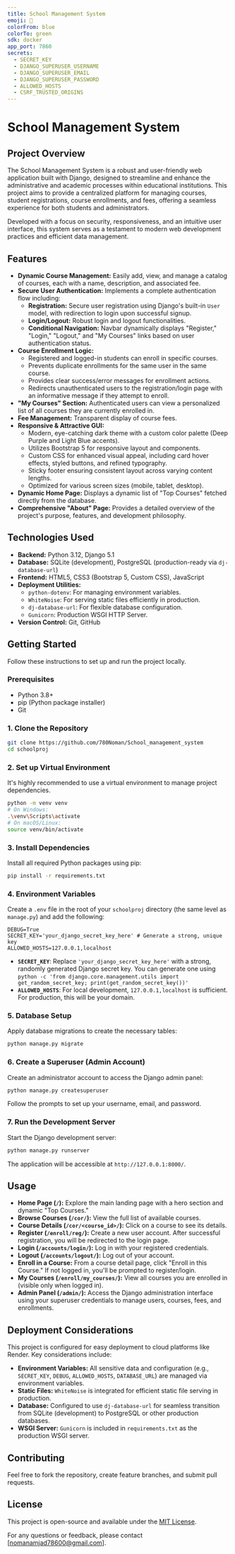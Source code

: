 ```yaml
---
title: School Management System
emoji: 🏫
colorFrom: blue
colorTo: green
sdk: docker
app_port: 7860
secrets:
  - SECRET_KEY
  - DJANGO_SUPERUSER_USERNAME
  - DJANGO_SUPERUSER_EMAIL
  - DJANGO_SUPERUSER_PASSWORD
  - ALLOWED_HOSTS
  - CSRF_TRUSTED_ORIGINS
---
```

# School Management System

## Project Overview

The School Management System is a robust and user-friendly web application built with Django, designed to streamline and enhance the administrative and academic processes within educational institutions. This project aims to provide a centralized platform for managing courses, student registrations, course enrollments, and fees, offering a seamless experience for both students and administrators.

Developed with a focus on security, responsiveness, and an intuitive user interface, this system serves as a testament to modern web development practices and efficient data management.

## Features

* **Dynamic Course Management:** Easily add, view, and manage a catalog of courses, each with a name, description, and associated fee.
* **Secure User Authentication:** Implements a complete authentication flow including:
  * **Registration:** Secure user registration using Django's built-in `User` model, with redirection to login upon successful signup.
  * **Login/Logout:** Robust login and logout functionalities.
  * **Conditional Navigation:** Navbar dynamically displays "Register," "Login," "Logout," and "My Courses" links based on user authentication status.
* **Course Enrollment Logic:**
  * Registered and logged-in students can enroll in specific courses.
  * Prevents duplicate enrollments for the same user in the same course.
  * Provides clear success/error messages for enrollment actions.
  * Redirects unauthenticated users to the registration/login page with an informative message if they attempt to enroll.
* **"My Courses" Section:** Authenticated users can view a personalized list of all courses they are currently enrolled in.
* **Fee Management:** Transparent display of course fees.
* **Responsive & Attractive GUI:**
  * Modern, eye-catching dark theme with a custom color palette (Deep Purple and Light Blue accents).
  * Utilizes Bootstrap 5 for responsive layout and components.
  * Custom CSS for enhanced visual appeal, including card hover effects, styled buttons, and refined typography.
  * Sticky footer ensuring consistent layout across varying content lengths.
  * Optimized for various screen sizes (mobile, tablet, desktop).
* **Dynamic Home Page:** Displays a dynamic list of "Top Courses" fetched directly from the database.
* **Comprehensive "About" Page:** Provides a detailed overview of the project's purpose, features, and development philosophy.

## Technologies Used

* **Backend:** Python 3.12, Django 5.1
* **Database:** SQLite (development), PostgreSQL (production-ready via `dj-database-url`)
* **Frontend:** HTML5, CSS3 (Bootstrap 5, Custom CSS), JavaScript
* **Deployment Utilities:**
  * `python-dotenv`: For managing environment variables.
  * `WhiteNoise`: For serving static files efficiently in production.
  * `dj-database-url`: For flexible database configuration.
  * `Gunicorn`: Production WSGI HTTP Server.
* **Version Control:** Git, GitHub

## Getting Started

Follow these instructions to set up and run the project locally.

### Prerequisites

* Python 3.8+
* pip (Python package installer)
* Git

### 1. Clone the Repository

```bash
git clone https://github.com/780Noman/School_management_system
cd schoolproj
```

### 2. Set up Virtual Environment

It's highly recommended to use a virtual environment to manage project dependencies.

```bash
python -m venv venv
# On Windows:
.\venv\Scripts\activate
# On macOS/Linux:
source venv/bin/activate
```

### 3. Install Dependencies

Install all required Python packages using pip:

```bash
pip install -r requirements.txt
```

### 4. Environment Variables

Create a `.env` file in the root of your `schoolproj` directory (the same level as `manage.py`) and add the following:

```
DEBUG=True
SECRET_KEY='your_django_secret_key_here' # Generate a strong, unique key
ALLOWED_HOSTS=127.0.0.1,localhost
```

* **`SECRET_KEY`**: Replace `'your_django_secret_key_here'` with a strong, randomly generated Django secret key. You can generate one using `python -c 'from django.core.management.utils import get_random_secret_key; print(get_random_secret_key())'`
* **`ALLOWED_HOSTS`**: For local development, `127.0.0.1,localhost` is sufficient. For production, this will be your domain.

### 5. Database Setup

Apply database migrations to create the necessary tables:

```bash
python manage.py migrate
```

### 6. Create a Superuser (Admin Account)

Create an administrator account to access the Django admin panel:

```bash
python manage.py createsuperuser
```

Follow the prompts to set up your username, email, and password.

### 7. Run the Development Server

Start the Django development server:

```bash
python manage.py runserver
```

The application will be accessible at `http://127.0.0.1:8000/`.

## Usage

* **Home Page (`/`):** Explore the main landing page with a hero section and dynamic "Top Courses."
* **Browse Courses (`/cor/`):** View the full list of available courses.
* **Course Details (`/cor/<course_id>/`):** Click on a course to see its details.
* **Register (`/enroll/reg/`):** Create a new user account. After successful registration, you will be redirected to the login page.
* **Login (`/accounts/login/`):** Log in with your registered credentials.
* **Logout (`/accounts/logout/`):** Log out of your account.
* **Enroll in a Course:** From a course detail page, click "Enroll in this Course." If not logged in, you'll be prompted to register/login.
* **My Courses (`/enroll/my_courses/`):** View all courses you are enrolled in (visible only when logged in).
* **Admin Panel (`/admin/`):** Access the Django administration interface using your superuser credentials to manage users, courses, fees, and enrollments.

## Deployment Considerations

This project is configured for easy deployment to cloud platforms like Render. Key considerations include:

* **Environment Variables:** All sensitive data and configuration (e.g., `SECRET_KEY`, `DEBUG`, `ALLOWED_HOSTS`, `DATABASE_URL`) are managed via environment variables.
* **Static Files:** `WhiteNoise` is integrated for efficient static file serving in production.
* **Database:** Configured to use `dj-database-url` for seamless transition from SQLite (development) to PostgreSQL or other production databases.
* **WSGI Server:** `Gunicorn` is included in `requirements.txt` as the production WSGI server.

## Contributing

Feel free to fork the repository, create feature branches, and submit pull requests.

## License

This project is open-source and available under the [MIT License](LICENSE).

For any questions or feedback, please contact [nomanamjad78600@gmail.com].
